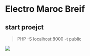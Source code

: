 # Electro Maroc Breif 

## start proejct 

> PHP -S localhost:8000 -t public

<img src="./public/assets/images/Capture d'écran_02.png">
